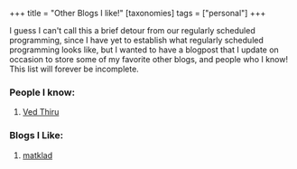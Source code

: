 +++
title = "Other Blogs I like!"
[taxonomies]
  tags = ["personal"]
+++

I guess I can't call this a brief detour from our regularly scheduled programming, since I have yet to establish what regularly scheduled programming looks like, but I wanted to have a blogpost that I update on occasion to store some of my favorite other blogs, and people who I know! This list will forever be incomplete.

### People I know:
1. [Ved Thiru](https://www.vedthiru.com)

### Blogs I Like:
1. [matklad](https://matklad.github.io/)
